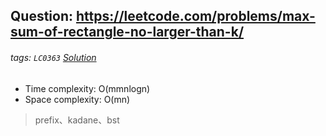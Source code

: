 ## Question: https://leetcode.com/problems/max-sum-of-rectangle-no-larger-than-k/
###### tags: `LC0363` [Solution](https://github.com/ChengTsungPao/LeetCode/blob/review/Dynamic_Program/0363_Max_Sum_of_Rectangle_No_Larger_Than_K/code1.py)

* Time complexity: O(mmnlogn)
* Space complexity: O(mn)

> prefix、kadane、bst